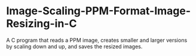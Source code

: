 # Image-Scaling-PPM-Format-Image-Resizing-in-C
A C program that reads a PPM image, creates smaller and larger versions by scaling down and up, and saves the resized images.
